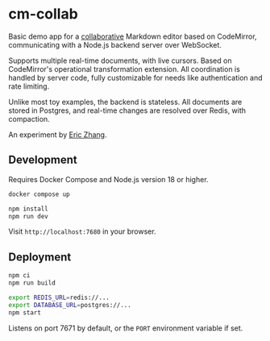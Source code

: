 # cm-collab

Basic demo app for a [collaborative](https://codemirror.net/examples/collab/)
Markdown editor based on CodeMirror, communicating with a Node.js backend server
over WebSocket.

Supports multiple real-time documents, with live cursors. Based on CodeMirror's
operational transformation extension. All coordination is handled by server
code, fully customizable for needs like authentication and rate limiting.

Unlike most toy examples, the backend is stateless. All documents are stored in
Postgres, and real-time changes are resolved over Redis, with compaction.

An experiment by [Eric Zhang](https://www.ekzhang.com/).

## Development

Requires Docker Compose and Node.js version 18 or higher.

```bash
docker compose up

npm install
npm run dev
```

Visit `http://localhost:7680` in your browser.

## Deployment

```bash
npm ci
npm run build

export REDIS_URL=redis://...
export DATABASE_URL=postgres://...
npm start
```

Listens on port 7671 by default, or the `PORT` environment variable if set.
